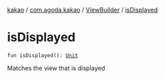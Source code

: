 [kakao](../../index.md) / [com.agoda.kakao](../index.md) / [ViewBuilder](index.md) / [isDisplayed](./is-displayed.md)

# isDisplayed

`fun isDisplayed(): `[`Unit`](https://kotlinlang.org/api/latest/jvm/stdlib/kotlin/-unit/index.html)

Matches the view that is displayed

